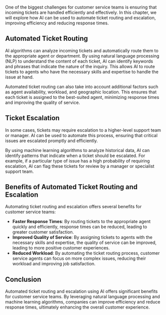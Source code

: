 
One of the biggest challenges for customer service teams is ensuring that incoming tickets are handled efficiently and effectively. In this chapter, we will explore how AI can be used to automate ticket routing and escalation, improving efficiency and reducing response times.

Automated Ticket Routing
------------------------

AI algorithms can analyze incoming tickets and automatically route them to the appropriate agent or department. By using natural language processing (NLP) to understand the content of each ticket, AI can identify keywords and phrases that indicate the nature of the inquiry. This allows AI to route tickets to agents who have the necessary skills and expertise to handle the issue at hand.

Automated ticket routing can also take into account additional factors such as agent availability, workload, and geographic location. This ensures that each ticket is assigned to the best-suited agent, minimizing response times and improving the quality of service.

Ticket Escalation
-----------------

In some cases, tickets may require escalation to a higher-level support team or manager. AI can be used to automate this process, ensuring that critical issues are escalated promptly and efficiently.

By using machine learning algorithms to analyze historical data, AI can identify patterns that indicate when a ticket should be escalated. For example, if a particular type of issue has a high probability of requiring escalation, AI can flag these tickets for review by a manager or specialist support team.

Benefits of Automated Ticket Routing and Escalation
---------------------------------------------------

Automating ticket routing and escalation offers several benefits for customer service teams:

* **Faster Response Times**: By routing tickets to the appropriate agent quickly and efficiently, response times can be reduced, leading to greater customer satisfaction.
* **Improved Quality of Service**: By assigning tickets to agents with the necessary skills and expertise, the quality of service can be improved, leading to more positive customer experiences.
* **Reduced Workload**: By automating the ticket routing process, customer service agents can focus on more complex issues, reducing their workload and improving job satisfaction.

Conclusion
----------

Automated ticket routing and escalation using AI offers significant benefits for customer service teams. By leveraging natural language processing and machine learning algorithms, companies can improve efficiency and reduce response times, ultimately enhancing the overall customer experience.
